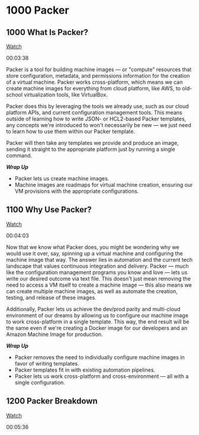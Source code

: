 # 1000 Packer

## 1000 What Is Packer? 
[Watch](https://linuxacademy.com/cp/courses/lesson/course/6824/lesson/1/module/612)

00:03:38

Packer is a tool for building machine images — or "compute" resources that store configuration, metadata, and permissions information for the creation of a virtual machine. Packer works cross-platform, which means we can create machine images for everything from cloud platform, like AWS, to old-school virtualization tools, like VirtualBox.

Packer does this by leveraging the tools we already use, such as our cloud platform APIs, and current configuration management tools. This means outside of learning how to write JSON- or HCL2-based Packer templates, any concepts we're introduced to won't necessarily be new — we just need to learn how to use them within our Packer template.

Packer will then take any templates we provide and produce an image, sending it straight to the appropriate platform just by running a single command.

***Wrap Up***
- Packer lets us create machine images.
- Machine images are roadmaps for virtual machine creation, ensuring our VM provisions with the appropriate configurations.

## 1100 Why Use Packer? 
[Watch](https://linuxacademy.com/cp/courses/lesson/course/6824/lesson/2/module/612)

00:04:03

Now that we know what Packer does, you might be wondering why we would use it over, say, spinning up a virtual machine and configuring the machine image that way. The answer lies in automation and the current tech landscape that values continuous integration and delivery. Packer — much like the configuration management programs you know and love — lets us write our desired outcome via text file. This doesn't just mean removing the need to access a VM itself to create a machine image — this also means we can create multiple machine images, as well as automate the creation, testing, and release of these images.

Additionally, Packer lets us achieve the dev/prod parity and multi-cloud environment of our dreams by allowing us to configure our machine image to work cross-platform in a single template. This way, the end result will be the same even if we're creating a Docker image for our developers and an Amazon Machine Image for production.

***Wrap Up***
- Packer removes the need to individually configure machine images in favor of writing templates.
- Packer templates fit in with existing automation pipelines.
- Packer lets us work cross-platform and cross-environment — all with a single configuration.

## 1200 Packer Breakdown 
[Watch](https://linuxacademy.com/cp/courses/lesson/course/6824/lesson/3/module/612)

00:05:36
